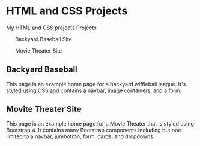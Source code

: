 # HTML and CSS Projects
 My HTML and CSS projects
Projects
<list>
    <ul>Backyard Baseball Site</ul>
    <ul>Movie Theater Site</ul>
</list>

<h2>Backyard Baseball</h2>
<p></p>
This page is an example home page for a backyard wiffleball league.  It's styled using CSS and contains a navbar, image containers, and a form.

<h2>Movite Theater Site</h2>
<p></p>
This page is an example home page for a Movie Theater that is styled using Bootstrap 4.  It contains many Bootstrap components including but noe limited to a navbar, jumbotron, form, cards, and dropdowns.

